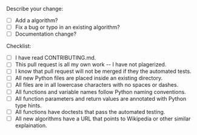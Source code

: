 Describe your change:


* [ ] Add a algorithm?
* [ ] Fix a bug or typo in an existing algorithm?
* [ ] Documentation change?

Checklist:
* [ ] I have read CONTRIBUTING.md.
* [ ] This pull request is all my own work -- I have not plagerized.
* [ ] I know that pull request will not be merged if they the automated tests.
* [ ] All new Python files are placed inside an existing directory.
* [ ] All files are in all lowercase characters with no spaces or dashes.
* [ ] All functions and variable names follow Python naming conventions.
* [ ] All function parameters and return values are annotated with Python type hints.
* [ ] All functions have doctests that pass the automated testing.
* [ ] All new algorithms have a URL that points to Wikipedia or other similar explaination.

